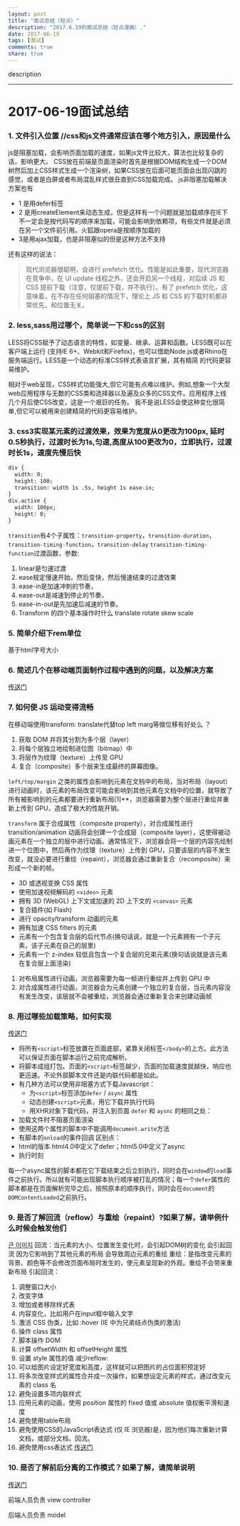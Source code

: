 ```yaml
---
layout: post
title: "面试总结（轻点）"
description: "2017.6.19的面试总结（轻点漫画）."
date: 2017-06-19
tags: [面试]
comments: true
share: true
---
```


description

--- 

# 2017-06-19面试总结

### 1. 文件引入位置 //css和js文件通常应该在哪个地方引入，原因是什么

js是阻塞加载，会影响页面加载的速度，如果js文件比较大，算法也比较复杂的话，影响更大。
CSS放在前端是页面渲染时首先是根据DOM结构生成一个DOM树然后加上CSS样式生成一个渲染树，如果CSS放在后面可能页面会出现闪跳的感觉，或者是白屏或者布局混乱样式很丑直到CSS加载完成。
js非阻塞加载解决方案也有
* 1 是用defer标签
* 2 是用createElement来动态生成，但是这样有一个问题就是加载顺序在IE下不一定会是按代码写的顺序来加载，可能会影响到依赖项，有些文件就是必须在另一个文件前引用。火狐跟opera是按顺序加载的
* 3是用ajax加载，也是非阻塞似的但是这种方法不支持

还有这样的说法：
> 现代浏览器很聪明，会进行 prefetch 优化。性能是如此重要，现代浏览器在竞争中，在 UI update 线程之外，还会开启另一个线程，对后续 JS 和 CSS 提前下载（注意，仅提前下载，并不执行）。有了 prefetch 优化，这意味着，在不存在任何阻塞的情况下，理论上 JS 和 CSS 的下载时机都非常优先，和位置无关。

### 2. less,sass用过哪个，简单说一下和css的区别

LESS将CSS赋予了动态语言的特性，如变量、继承、运算和函数。LESS既可以在客户端上运行 (支持IE 6+、Webkit和Firefox)，也可以借助Node.js或者Rhino在服务端运行。LESS是一个动态的标准CSS样式表语言扩展，其有精简 的代码更容易维护。

相对于web呈现，CSS样式功能强大,但它可能有点难以维护。例如,想象一个大型web应用程序与无数的CSS类和选择器以及遍及众多的CSS文件。应用程序上线几个月后使CSS改变，这是一个艰巨的任务。 我不是说LESS会使这种变化很简单,但它可以被用来创建精简的代码更容易维护。

### 3. css3实现某元素的过渡效果，效果为宽度从0更改为100px, 延时0.5秒执行，过渡时长为1s,匀速,高度从100更改为0，立即执行，过渡时长1s，速度先慢后快
```html
div {
  width: 0;
  height: 100;
  transition: width 1s .5s, height 1s ease-in;
}
div.active {
  width: 100px;
  height: 0;
}
```

`transition`有4个子属性：`transition-property`，`transition-duration`，`transition-timing-function`，`transition-delay`
`transition-timing-function`过渡函数，参数:
1.  linear是匀速过渡
2.  ease规定慢速开始，然后变快，然后慢速结束的过渡效果
3.  ease-in是加速冲刺的节奏，
4.  ease-out是减速到停止的节奏，
5.  ease-in-out是先加速后减速的节奏。
4.  Transform 的四个基本操作时什么
    translate rotate skew scale

### 5. 简单介绍下rem单位

基于html字号大小

### 6. 简述几个在移动端页面制作过程中遇到的问题，以及解决方案

[传送门](http://www.mahaixiang.cn/ydseo/1529.html)

### 7. 如何使 JS 运动变得流畅

在移动端使用transform: translate代替top left marg等做位移有好处么 ？
1.  获取 DOM 并将其分割为多个层（layer）
2.  将每个层独立地绘制进位图（bitmap）中
3.  将层作为纹理（texture）上传至 GPU
4.  复合（composite）多个层来生成最终的屏幕图像。

`left/top/margin` 之类的属性会影响到元素在文档中的布局，当对布局（layout）进行动画时，该元素的布局改变可能会影响到其他元素在文档中的位置，就导致了所有被影响到的元素都要进行重新布局[1]**，浏览器需要为整个层进行重绘并重新上传到 GPU，造成了极大的性能开销。

`transform` 属于合成属性（composite property），对合成属性进行 transition/animation 动画将会创建一个合成层（composite layer），这使得被动画元素在一个独立的层中进行动画。通常情况下，浏览器会将一个层的内容先绘制进一个位图中，然后再作为纹理（texture）上传到 GPU，只要该层的内容不发生改变，就没必要进行重绘（repaint），浏览器会通过重新复合（recomposite）来形成一个新的帧。
- 3D 或透视变换 CSS 属性
- 使用加速视频解码的 `<video>` 元素
- 拥有 3D (WebGL) 上下文或加速的 2D 上下文的 `<canvas>` 元素
- 复合插件(如 Flash)
- 进行 opacity/transform 动画的元素
- 拥有加速 CSS filters 的元素
- 元素有一个包含复合层的后代节点(换句话说，就是一个元素拥有一个子元素，该子元素在自己的层里)
- 元素有一个 z-index 较低且包含一个复合层的兄弟元素(换句话说就是该元素在复合层上面渲染)
1.  对布局属性进行动画，浏览器需要为每一帧进行重绘并上传到 GPU 中
2.  对合成属性进行动画，浏览器会为元素创建一个独立的复合层，当元素内容没有发生改变，该层就不会被重绘，浏览器会通过重新复合来创建动画帧

### 8. 用过哪些加载策略，如何实现

[传送门](http://www.cnblogs.com/coco1s/p/4010310.html)
-   将所有`<script>`标签放置在页面底部，紧靠关闭标签`</body>`的上方。此方法可以保证页面在脚本运行之前完成解析。
-   将脚本成组打包。页面的`<script>`标签越少，页面的加载速度就越快，响应也更迅速。不论外部脚本文件还是内联代码都是如此。
-   有几种方法可以使用非阻塞方式下载Javascript：
    -   为`<script>`标签添加`defer` / `async` 属性
    -   动态创建`<script>`元素，用它下载并执行代码
    -   用XHR对象下载代码，并注入到页面
`defer` 和 `aysnc` 的相同之处：
-   加载文件时不阻塞页面渲染
-   使用这两个属性的脚本中不能调用`document.write`方法
-   有脚本的`onload`的事件回调
区别点：
-   html的版本  html4.0中定义了defer；html5.0中定义了async
-   执行时刻

每一个async属性的脚本都在它下载结束之后立刻执行，同时会在`window`的`load`事件之前执行。所以就有可能出现脚本执行顺序被打乱的情况；每一个`defer`属性的脚本都是在页面解析完毕之后，按照原本的顺序执行，同时会在`document`的`DOMContentLoaded`之前执行。

### 9. 是否了解回流（reflow）与重绘（repaint）?如果了解，请举例什么时候会触发他们

[큰 이미지](http://www.css88.com/archives/4996)
回流：当元素的大小、位置发生变化时，会引起DOM树的变化 会引起回流 因为它影响到了其他元素的布局 会导致周边元素的重绘
重绘：是指改变元素的背景、颜色等不会修改页面布局时发生的，使元素呈现新的外观。重绘不会带来重新布局
引起回流：
1.  调整窗口大小
2.  改变字体
3.  增加或者移除样式表
4.  内容变化，比如用户在input框中输入文字
5.  激活 CSS 伪类，比如 :hover (IE 中为兄弟结点伪类的激活)
6.  操作 class 属性
7.  脚本操作 DOM
8.  计算 offsetWidth 和 offsetHeight 属性
9.  设置 style 属性的值 
减少reflow: 
1.  可以给图片设定好宽度和高度，这样就可以把图片的占位面积预定好
2.  将多次改变样式的属性合并成一次操作，如果想设定元素的样式，通过改变元素的 class 名
3.  避免设置多项内联样式
4.  应用元素的动画，使用 position 属性的 fixed 值或 absolute 值权衡平滑和速度
5.  避免使用table布局
6.  避免使用CSS的JavaScript表达式 (仅 IE 浏览器)是，因为他们每次重新计算文档，或部分文档、回流。
7.  避免使用css表达式
    [传送门](http://www.zhangxinxu.com/wordpress/2010/01/%E5%9B%9E%E6%B5%81%E4%B8%8E%E9%87%8D%E7%BB%98%EF%BC%9Acss%E6%80%A7%E8%83%BD%E8%AE%A9javascript%E5%8F%98%E6%85%A2%EF%BC%9F/)

### 10. 是否了解前后分离的工作模式？如果了解，请简单说明

[传送门](http://www.cnblogs.com/Leo_wl/p/6059369.html)

前端人员负责 view controller

后端人员负责 model

